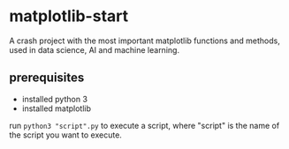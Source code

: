 # matplotlib-start

A crash project with the most important matplotlib functions and methods, used in data science, AI and machine learning.

## prerequisites
- installed python 3
- installed matplotlib

run `python3 "script".py` to execute a script, where "script" is the name of the script you want to execute.
